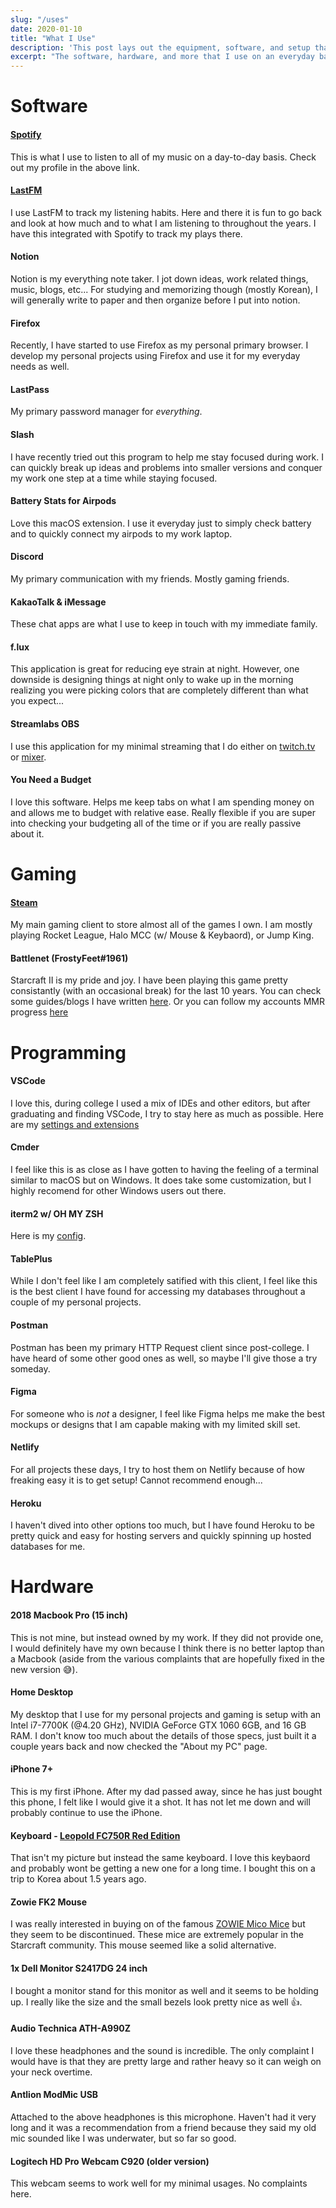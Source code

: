 ```yaml
---
slug: "/uses"
date: 2020-01-10
title: "What I Use"
description: 'This post lays out the equipment, software, and setup that I use for everyday programming and general computer usage. The idea for this was heavily inspired by <a href="https://uses.tech/">this website</a>'
excerpt: "The software, hardware, and more that I use on an everyday basis..."
---
```


# Software

#### [Spotify](https://open.spotify.com/user/jkd65?si=2XfaiGZ8Rq67x7_AG9U9og)

This is what I use to listen to all of my music on a day-to-day basis. Check out my profile in the above link.

#### [LastFM](https://www.last.fm/user/keevandance)

I use LastFM to track my listening habits. Here and there it is fun to go back and look at how much and to what I am listening to throughout the years. I have this integrated with Spotify to track my plays there.

#### Notion

Notion is my everything note taker. I jot down ideas, work related things, music, blogs, etc... For studying and memorizing though (mostly Korean), I will generally write to paper and then organize before I put into notion.

#### Firefox

Recently, I have started to use Firefox as my personal primary browser. I develop my personal projects using Firefox and use it for my everyday needs as well.

#### LastPass

My primary password manager for _everything_.

#### Slash

I have recently tried out this program to help me stay focused during work. I can quickly break up ideas and problems into smaller versions and conquer my work one step at a time while staying focused.

#### Battery Stats for Airpods

Love this macOS extension. I use it everyday just to simply check battery and to quickly connect my airpods to my work laptop.

#### Discord

My primary communication with my friends. Mostly gaming friends.

#### KakaoTalk & iMessage

These chat apps are what I use to keep in touch with my immediate family.

#### f.lux

This application is great for reducing eye strain at night. However, one downside is designing things at night only to wake up in the morning realizing you were picking colors that are completely different than what you expect...

#### Streamlabs OBS

I use this application for my minimal streaming that I do either on [twitch.tv](https://www.twitch.tv/notkeevan) or [mixer](https://mixer.com/animekeev).

#### You Need a Budget

I love this software. Helps me keep tabs on what I am spending money on and allows me to budget with relative ease. Really flexible if you are super into checking your budgeting all of the time or if you are really passive about it.

# Gaming

#### [Steam](https://steamcommunity.com/id/erhiot/)

My main gaming client to store almost all of the games I own. I am mostly playing Rocket League, Halo MCC (w/ Mouse & Keybaord), or Jump King.

#### Battlenet (FrostyFeet#1961)

Starcraft II is my pride and joy. I have been playing this game pretty consistantly (with an occasional break) for the last 10 years. You can check some guides/blogs I have written [here](https://medium.com/keevan-dance-starcraft). Or you can follow my accounts MMR progress [here](https://www.rankedftw.com/team/315404/#td=world&ty=c&ra=best&tyz=0&tx=a&tl=1)

# Programming

#### VSCode

I love this, during college I used a mix of IDEs and other editors, but after graduating and finding VSCode, I try to stay here as much as possible. Here are my [settings and extensions](https://gist.github.com/DanceParty/ae9954580085fa3c69c805caa8751891)

#### Cmder

I feel like this is as close as I have gotten to having the feeling of a terminal similar to macOS but on Windows. It does take some customization, but I highly recomend for other Windows users out there.

#### iterm2 w/ OH MY ZSH

Here is my [config](https://gist.github.com/DanceParty/b1b97e683f20231857442187f0abab32).

#### TablePlus

While I don't feel like I am completely satified with this client, I feel like this is the best client I have found for accessing my databases throughout a couple of my personal projects.

#### Postman

Postman has been my primary HTTP Request client since post-college. I have heard of some other good ones as well, so maybe I'll give those a try someday.

#### Figma

For someone who is _not_ a designer, I feel like Figma helps me make the best mockups or designs that I am capable making with my limited skill set.

#### Netlify

For all projects these days, I try to host them on Netlify because of how freaking easy it is to get setup! Cannot recommend enough...

#### Heroku

I haven't dived into other options too much, but I have found Heroku to be pretty quick and easy for hosting servers and quickly spinning up hosted databases for me.

# Hardware

#### 2018 Macbook Pro (15 inch)

This is not mine, but instead owned by my work. If they did not provide one, I would definitely have my own because I think there is no better laptop than a Macbook (aside from the various complaints that are hopefully fixed in the new version 😅).

#### Home Desktop

My desktop that I use for my personal projects and gaming is setup with an Intel i7-7700K (@4.20 GHz), NVIDIA GeForce GTX 1060 6GB, and 16 GB RAM. I don't know too much about the details of those specs, just built it a couple years back and now checked the "About my PC" page.

#### iPhone 7+

This is my first iPhone. After my dad passed away, since he has just bought this phone, I felt like I would give it a shot. It has not let me down and will probably continue to use the iPhone.

#### Keyboard - [Leopold FC750R Red Edition](https://i.redd.it/qu5zu16whnp01.jpg)

That isn't my picture but instead the same keyboard. I love this keybaord and probably wont be getting a new one for a long time. I bought this on a trip to Korea about 1.5 years ago.

#### Zowie FK2 Mouse

I was really interested in buying on of the famous [ZOWIE Mico Mice](https://www.amazon.co.uk/Zowie-MICO-Mouse-Mac-Ways/dp/B00518C8CY) but they seem to be discontinued. These mice are extremely popular in the Starcraft community. This mouse seemed like a solid alternative.

#### 1x Dell Monitor S2417DG 24 inch

I bought a monitor stand for this monitor as well and it seems to be holding up. I really like the size and the small bezels look pretty nice as well 👍.

#### Audio Technica ATH-A990Z

I love these headphones and the sound is incredible. The only complaint I would have is that they are pretty large and rather heavy so it can weigh on your neck overtime.

#### Antlion ModMic USB

Attached to the above headphones is this microphone. Haven't had it very long and it was a recommendation from a friend because they said my old mic sounded like I was underwater, but so far so good.

#### Logitech HD Pro Webcam C920 (older version)

This webcam seems to work well for my minimal usages. No complaints here.
